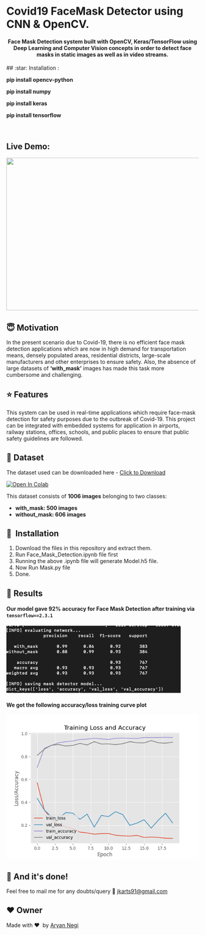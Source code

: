 # Covid19 FaceMask Detector using CNN & OpenCV.


<div align= "center">
  <h4>Face Mask Detection system built with OpenCV, Keras/TensorFlow using Deep Learning and Computer Vision concepts in order to detect face masks in static images as well as in video streams.</h4>
</div>
## :star: Installation :
<p><b>pip install opencv-python

pip install numpy

pip install keras

pip install tensorflow</b></p>

&nbsp;&nbsp;&nbsp;&nbsp;&nbsp;&nbsp;&nbsp;&nbsp;&nbsp;&nbsp;&nbsp;&nbsp;&nbsp;&nbsp;&nbsp;&nbsp;&nbsp;&nbsp;&nbsp;&nbsp;&nbsp;&nbsp;&nbsp;&nbsp;&nbsp;&nbsp;&nbsp;&nbsp;&nbsp;&nbsp;&nbsp;&nbsp;&nbsp;&nbsp;&nbsp;

## Live Demo:
<p align="center"><img src="images_demo/FaceMaskGif.gif" width="700" height="400"></p>



## :innocent: Motivation
In the present scenario due to Covid-19, there is no efficient face mask detection applications which are now in high demand for transportation means, densely populated areas, residential districts, large-scale manufacturers and other enterprises to ensure safety. Also, the absence of large datasets of __‘with_mask’__ images has made this task more cumbersome and challenging. 


## :star: Features

This system can be used in real-time applications which require face-mask detection for safety purposes due to the outbreak of Covid-19. This project can be integrated with embedded systems for application in airports, railway stations, offices, schools, and public places to ensure that public safety guidelines are followed.

## :file_folder: Dataset
The dataset used can be downloaded here - [Click to Download](https://www.kaggle.com/prithwirajmitra/covid-face-mask-detection-dataset)


<a href="https://colab.research.google.com/github/cybernobie/covid19-face-mask-detection-cnn-opencv/blob/main/face_mask_detection.ipynb" target="_parent"><img src="https://colab.research.google.com/assets/colab-badge.svg" alt="Open In Colab"/></a>

This dataset consists of __1006 images__ belonging to two classes:
*	__with_mask: 500 images__
*	__without_mask: 606 images__



## 🚀&nbsp; Installation
1. Download the files in this repository and extract them.
2. Run Face_Mask_Detection.ipynb file first 
3. Running the above .ipynb file will generate Model.h5 file.
4. Now Run Mask.py file
5. Done.

## :key: Results

#### Our model gave 92% accuracy for Face Mask Detection after training via <code>tensorflow==2.3.1</code>

![](images_demo/Screenshot%202020-06-01%20at%209.48.27%20PM.png)

#### We got the following accuracy/loss training curve plot
![](images_demo/plot.png)

## :clap: And it's done!
Feel free to mail me for any doubts/query 
:email: jkarts91@gmail.com

## :heart: Owner
Made with :heart:&nbsp;  by [Aryan Negi](https://github.com/cybernobie)


